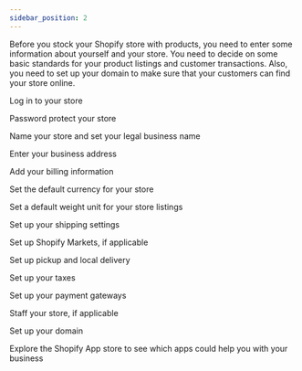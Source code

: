 ```yaml
---
sidebar_position: 2
---
```

Before you stock your Shopify store with products, you need to enter some information about yourself and your store. You need to decide on some basic standards for your product listings and customer transactions. Also, you need to set up your domain to make sure that your customers can find your store online.

Log in to your store

Password protect your store

Name your store and set your legal business name

Enter your business address

Add your billing information

Set the default currency for your store

Set a default weight unit for your store listings

Set up your shipping settings

Set up Shopify Markets, if applicable

Set up pickup and local delivery

Set up your taxes

Set up your payment gateways

Staff your store, if applicable

Set up your domain

Explore the Shopify App store to see which apps could help you with your business


 
